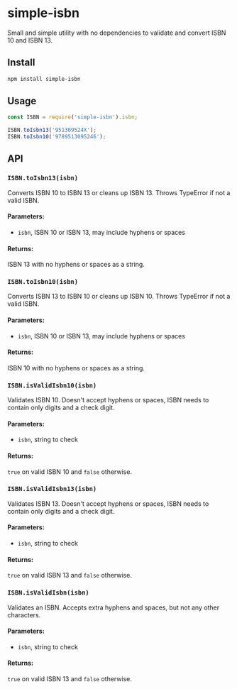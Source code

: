 # simple-isbn
Small and simple utility with no dependencies to validate and convert ISBN 10 and ISBN 13.

## Install
```bash
npm install simple-isbn
```

## Usage

```javascript
const ISBN = require('simple-isbn').isbn;

ISBN.toIsbn13('951309524X');
ISBN.toIsbn10('9789513095246');
```

## API

### `ISBN.toIsbn13(isbn)`

Converts ISBN 10 to ISBN 13 or cleans up ISBN 13. Throws TypeError if not a valid ISBN.

#### Parameters:

 * `isbn`, ISBN 10 or ISBN 13, may include hyphens or spaces

#### Returns:

ISBN 13 with no hyphens or spaces as a string.

### `ISBN.toIsbn10(isbn)`

Converts ISBN 13 to ISBN 10 or cleans up ISBN 10. Throws TypeError if not a valid ISBN.

#### Parameters:

 * `isbn`, ISBN 10 or ISBN 13, may include hyphens or spaces

#### Returns:

ISBN 10 with no hyphens or spaces as a string.

### `ISBN.isValidIsbn10(isbn)`

Validates ISBN 10. Doesn't accept hyphens or spaces, ISBN needs to contain only digits and a check digit.

#### Parameters:

 * `isbn`, string to check

#### Returns:

`true` on valid ISBN 10 and `false` otherwise.

### `ISBN.isValidIsbn13(isbn)`

Validates ISBN 13. Doesn't accept hyphens or spaces, ISBN needs to contain only digits and a check digit.

#### Parameters:

 * `isbn`, string to check

#### Returns:

`true` on valid ISBN 13 and `false` otherwise.

### `ISBN.isValidIsbn(isbn)`

Validates an ISBN. Accepts extra hyphens and spaces, but not any other characters.

#### Parameters:

 * `isbn`, string to check

#### Returns:

`true` on valid ISBN 13 and `false` otherwise.